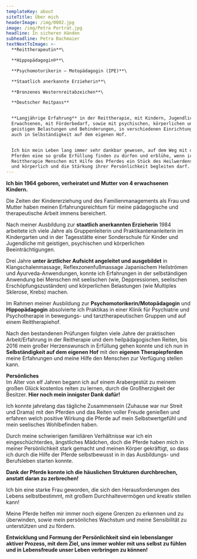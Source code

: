 ```yaml
---
templateKey: about
siteTitle: Über mich
headerImage: /img/0002.jpg
image: /img/Petra Porträt.jpg
headline: In sicheren Händen
subheadline: Petra Bachmaier
textNextToImage: >-
  **Reittherapeutin**\

  **Hippopädagogin®**\

  **Psychomotorikerin – Motopädagogin (IPE)**\

  **Staatlich anerkannte Erzieherin**\

  **Bronzenes Westernreitabzeichen**\

  **Deutscher Reitpass**


  **Langjährige Erfahrung** in der Reittherapie, mit Kindern, Jugendlichen und
  Erwachsenen, mit Förderbedarf, sowie mit psychischen, körperlichen und
  geistigen Belastungen und Behinderungen, in verschiedenen Einrichtungen, als
  auch in Selbständigkeit auf dem eigenen Hof. 


  Ich bin mein Leben lang immer sehr dankbar gewesen, auf dem Weg mit den
  Pferden eine so große Erfüllung finden zu dürfen und erblühe, wenn ich in der
  Reittherapie Menschen mit Hilfe des Pferdes ein Stück des Heilwerdens seelisch
  und körperlich und die Stärkung ihrer Persönlichkeit begleiten darf.
---
```

**Ich bin 1964 geboren, verheiratet und Mutter von 4 erwachsenen Kindern.**

Die Zeiten der Kindererziehung und des Familienmanagements als Frau und Mutter haben meinen Erfahrungsreichtum für meine pädagogische und therapeutische Arbeit immens bereichert.



Nach meiner Ausbildung zur **staatlich anerkannten Erzieherin** 1984 arbeitete ich viele Jahre als Gruppenleiterin und Praktikantenanleiterin im Kindergarten und in der Tagesstätte einer Sonderschule für Kinder und Jugendliche mit geistigen, psychischen und körperlichen Beeinträchtigungen.



Drei Jahre **unter ärztlicher Aufsicht angeleitet und ausgebildet** in Klangschalenmassage, Reflexzonenfußmassage Japanischem Heilströmen und Ayurveda-Anwendungen, konnte ich Erfahrungen in der selbständigen Anwendung bei Menschen mit seelischen (wie, Deppressionen, seelischen Erschöpfungszuständen) und körperlichen Belastungen (wie Multiples Sklerose, Krebs) machen.



Im Rahmen meiner Ausbildung zur **Psychomotorikerin/Motopädagogin** und **Hippopädagogin** absolvierte ich Praktikas in einer Klinik für Psychiatrie und Psychotherapie in bewegungs- und tanztherapeutischen Gruppen und auf einem Reittherapiehof. 

Nach den bestandenen Prüfungen folgten viele Jahre der praktischen Arbeit/Erfahrung in der Reitherapie und dem heilpädagogischen Reiten, bis 2016 mein großer Herzenswunsch in Erfüllung gehen konnte und ich nun in **Selbständigkeit auf dem eigenen Hof** mit den **eigenen Therapiepferden** meine Erfahrungen und meine Hilfe den Menschen zur Verfügung stellen kann.



**Persönliches**\
Im Alter von elf Jahren begann ich auf einem Arabergestüt zu meinem großen Glück kostenlos reiten zu lernen, durch die Großherzigkeit der Besitzer. **Hier noch mein innigster Dank dafür!** 

Ich konnte jahrelang das tägliche Zusammensein (Zuhause war nur Streit und Drama) mit den Pferden und das Reiten voller Freude genießen und erfahren welch positive Wirkung die Pferde auf mein Selbstwertgefühl und mein seelisches Wohlbefinden haben. 

Durch meine schwierigen familiären Verhältnisse war ich ein eingeschüchterdes, ängstliches Mädchen, doch die Pferde haben mich in meiner Persönlichkeit stark gemacht und meinen Körper gekräftigt, so dass ich durch die Hilfe der Pferde selbstbewusst in in das Ausbildungs- und Berufsleben starten konnte. 

**Dank der Pferde konnte ich die häuslichen Strukturen durchbrechen, anstatt daran zu zerbrechen!**

Ich bin eine starke Frau geworden, die sich den Herausforderungen des Lebens selbstbestimmt, mit großem Durchhaltevermögen und kreativ stellen kann!

Meine Pferde helfen mir immer noch eigene Grenzen zu erkennen und zu überwinden, sowie mein persönliches Wachstum und meine Sensibilität zu unterstützen und zu fördern.

**Entwicklung und Formung der Persönlichkeit sind ein lebenslanger aktiver Prozess, mit dem Ziel, uns immer wohler mit uns selbst zu fühlen und in Lebensfreude unser Leben verbringen zu können!**
